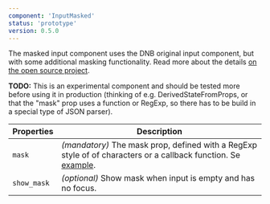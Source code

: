 ```yaml
---
component: 'InputMasked'
status: 'prototype'
version: 0.5.0
---
```


The masked input component uses the DNB original input component, but with some additional masking functionality. Read more about the details [on the open source project](github.com/sanniassin/react-input-mask).

**TODO:** This is an experimental component and should be tested more before using it in production (thinking of e.g. DerivedStateFromProps, or that the "mask" prop uses a function or RegExp, so there has to be build in a special type of JSON parser).

| Properties  | Description                                                                                                                                                                                                                      |
| ----------- | -------------------------------------------------------------------------------------------------------------------------------------------------------------------------------------------------------------------------------- |
| `mask`      | _(mandatory)_ The mask prop, defined with a RegExp style of of characters or a callback function. Se [example](https://github.com/dnbexperience/eufemia/tree/master/packages/dnb-ui-lib/src/components/input-masked/Example.js). |
| `show_mask` | _(optional)_ Show mask when input is empty and has no focus.                                                                                                                                                                     |
